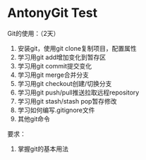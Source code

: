 # AntonyGit Test
Git的使用：（2天）
1. 安装git，使用git clone复制项目，配置属性
2. 学习用git add增加变化到暂存区
3. 学习用git commit提交变化
4. 学习用git merge合并分支
5. 学习用git checkout创建/切换分支
6. 学习用git push/pull推送拉取远程repository
7. 学习用git stash/stash pop暂存修改
8. 学习如何编写.gitignore文件
9. 其他git命令

要求：
1. 掌握git的基本用法